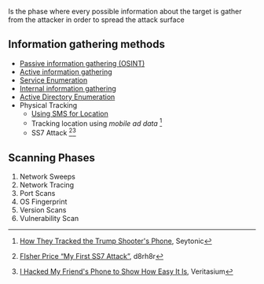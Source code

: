 Is the phase where every possible information about the target is gather from the attacker in order to spread the attack surface

## Information gathering methods

- [Passive information gathering (OSINT)](Passive%20information%20gathering%20(OSINT).md)
- [Active information gathering](Active%20information%20gathering.md)
- [Service Enumeration](Service%20Enumeration.md)
- [Internal information gathering](Internal%20information%20gathering.md)
- [Active Directory Enumeration](Active%20Directory%20Enumeration.md)
- Physical Tracking
	- [Using SMS for Location](../../Readwise/Articles/d8rh8r%20-%20Using%20SMS%20for%20Location.md)
	- Tracking location using *mobile ad data* [^ad-data]
	- SS7 Attack [^ss7-first-attack][^ss7-veritasium]

[^ad-data]: [How They Tracked the Trump Shooter's Phone](../../Readwise/Articles/Seytonic%20-%20How%20They%20Tracked%20the%20Trump%20Shooter's%20Phone.md), Seytonic
[^ss7-first-attack]: [FIsher Price “My First SS7 Attack”](../../Readwise/Articles/d8rh8r%20-%20FIsher%20Price%20“My%20First%20SS7%20Attack”.md), d8rh8r
[^ss7-veritasium]: [I Hacked My Friend's Phone to Show How Easy It Is](../../Readwise/Articles/Veritasium%20-%20I%20Hacked%20My%20Friend's%20Phone%20to%20Show%20How%20Easy%20It%20Is.md), Veritasium

## Scanning Phases

1. Network Sweeps
2. Network Tracing
3. Port Scans
4. OS Fingerprint
5. Version Scans
6. Vulnerability Scan